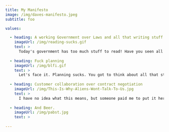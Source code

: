 ```yaml
---
title: My Manifesto
image: /img/daves-manifesto.jpeg
subtitle: foo

values:

  - heading: A working Government over Laws and all that writing stuff
    imageUrl: /img/reading-sucks.gif
    text: >
      Today's government has too much stuff to read! Have you seen all those libraries no one goes to? In my new world, we get rid of all that and just hang out and stuff. 
  
  - heading: Fuck planning
    imageUrl: /img/blfi.gif
    text: >
      Let's face it. Planning sucks. You got to think about all that stuff in the future and it hurts my head. In my new government there will laws prohibiting planning. In this new model we embrace surprises and welcome a little chaos!
  
  - heading: Customer collaboration over contract negotiation
    imageUrl: /img/This-Is-Why-Aliens-Wont-Talk-To-Us.jpg
    text: >
      I have no idea what this means, but someone paid me to put it here. Whatever.
 
  - heading: And Beer.
    imageUrl: /img/pabst.jpg
    text: >
      
---
```


